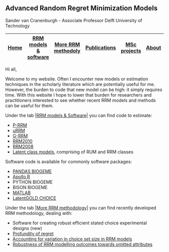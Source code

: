 ## Advanced Random Regret Minimization Models

 Sander van Cranenburgh - Associate Professor Delft University of Technology
 
| [Home]() | [RRM models & software]() | [More RRM methodoly](https://github.com/sandervancranenburgh/advancedRRMmodels/More%20RRM%20methodology)  | [Publications](https://github.com/sandervancranenburgh/advancedRRMmodels/Publications) | [MSc projects](https://github.com/sandervancranenburgh/advancedRRMmodels/MSc%20projects) | [About](https://github.com/sandervancranenburgh/advancedRRMmodels/About) | [More](https://github.com/sandervancranenburgh/advancedRRMmodels/More)
--|--|--|--|--|--|--

Hi all,

Welcome to my website. Often I encounter new models or estimation techniques in the scholarly literature which are potentially useful for me. However, the burden to code that new model can be high: it simply requires time. With this website I hope to lower that burden for  researchers  and  practitioners interested to see whether recent RRM models and methods can be useful for them.

Under the tab |[RRM models & Software](https://github.com/sandervancranenburgh/advancedRRMmodels/RRM%20models%20%26%20Software)| you can find code to estimate:

-   [P-RRM](https://github.com/sandervancranenburgh/advancedRRMmodels/RRM%20models%20%26%20Software/P-RRM) 
-   [μRRM](https://github.com/sandervancranenburgh/advancedRRMmodels/RRM%20models%20%26%20Software/%C2%B5RRM)
-   [G-RRM](https://github.com/sandervancranenburgh/advancedRRMmodels/G-RRM)
-   [RRM2010](https://github.com/sandervancranenburgh/advancedRRMmodels/RRM%20models%20%26%20Software/RRM2010)
-   [RRM2008](https://github.com/sandervancranenburgh/advancedRRMmodels/RRM%20models%20%26%20Software/RRM2008)
-   [Latent class models](https://github.com/sandervancranenburgh/advancedRRMmodels/RRM%20models%20%26%20Software/Latent%20class%20models), comprising of RUM and RRM classes

Software code is available for commonly software packages:

-   [PANDAS BIOGEME](http://biogeme.epfl.ch/)
-   [Apollo R](http://www.apollochoicemodelling.com/)
-   PYTHON BIOGEME
-   BISON BIOGEME
-   [MATLAB](http://nl.mathworks.com/products/matlab/)
-   [LatentGOLD CHOICE](http://www.statisticalinnovations.com/)


Under the tab |[More RRM methodology](https://github.com/sandervancranenburgh/advancedRRMmodels/More)| you can find recently developed RRM methodology, dealing with:

-   Software for creating robust efficient stated choice experimental designs  (new)
-   [Profundity of regret](https://github.com/sandervancranenburgh/advancedRRMmodels/More%20RRM%20methodology/Profundity%20of%20regret)
-   [Accounting for variation in choice set size in RRM models](https://github.com/sandervancranenburgh/advancedRRMmodels/More%20RRM%20methodology/Variation%20in%20choice%20set%20size)
-   [Robustness of RRM modelling outcomes towards omitted attributes](https://github.com/sandervancranenburgh/advancedRRMmodels/More%20RRM%20methodology/Robustness%20of%20RRM%20modes)
